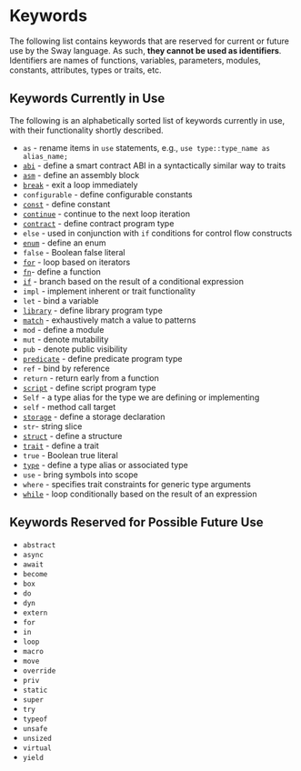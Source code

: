 # Keywords

The following list contains keywords that are reserved for current or
future use by the Sway language. As such, **they cannot be used as
identifiers**. Identifiers are names of functions, variables,
parameters, modules, constants, attributes, types or
traits, etc.

## Keywords Currently in Use

The following is an alphabetically sorted list of keywords currently in use, with their
functionality shortly described.

- `as` - rename items in `use` statements, e.g., `use type::type_name as alias_name;`
- [`abi`](../sway-program-types/smart_contracts.md#the-abi-declaration) - define a smart contract ABI in a syntactically similar way to traits
- [`asm`](../advanced/assembly.md) - define an assembly block
- [`break`](../basics/control_flow.md#break-and-continue) - exit a loop immediately
- `configurable` - define configurable constants
- [`const`](../basics/constants.md) - define constant
- [`continue`](../basics/control_flow.md#break-and-continue) - continue to the next loop iteration
- [`contract`](../sway-program-types/smart_contracts.md) - define contract program type
- `else` - used in conjunction with `if` conditions for control flow constructs
- [`enum`](../basics/structs_tuples_and_enums.md#enums) - define an enum
- `false` - Boolean false literal
- [`for`](../basics/control_flow.md#for) - loop based on iterators
- [`fn`](../basics/functions.md)- define a function
- [`if`](../basics/control_flow.md#if-expressions) - branch based on the result of a conditional expression
- `impl` - implement inherent or trait functionality
- `let` - bind a variable
- [`library`](../sway-program-types/libraries.md) - define library program type
- [`match`](../basics/control_flow.md#match-expressions) - exhaustively match a value to patterns
- `mod` - define a module
- `mut` - denote mutability
- `pub` - denote public visibility
- [`predicate`](../sway-program-types/predicates.md) - define predicate program type
- `ref` - bind by reference
- `return` - return early from a function
- [`script`](../sway-program-types/scripts.md) - define script program type
- `Self` - a type alias for the type we are defining or implementing
- `self` - method call target
- [`storage`](../blockchain-development/storage.md) - define a storage declaration
- `str`- string slice
- [`struct`](../basics/structs_tuples_and_enums.md#structs) - define a structure
- [`trait`](../advanced/traits.md#declaring-a-trait) - define a trait
- `true` - Boolean true literal
- [`type`](../advanced/advanced_types.md#creating-type-synonyms-with-type-aliases) - define a type alias or associated type
- `use` - bring symbols into scope
- `where` - specifies trait constraints for generic type arguments
- [`while`](../basics/control_flow.md#while) - loop conditionally based on the result of an expression

## Keywords Reserved for Possible Future Use

- `abstract`
- `async`
- `await`
- `become`
- `box`
- `do`
- `dyn`
- `extern`
- `for`
- `in`
- `loop`
- `macro`
- `move`
- `override`
- `priv`
- `static`
- `super`
- `try`
- `typeof`
- `unsafe`
- `unsized`
- `virtual`
- `yield`
